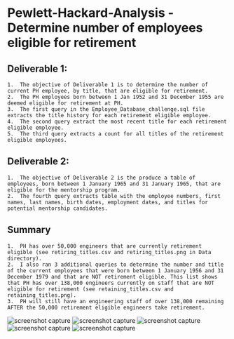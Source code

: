 # Pewlett-Hackard-Analysis - Determine number of employees eligible for retirement 

## Deliverable 1:

    1.  The objective of Deliverable 1 is to determine the number of current PH employee, by title, that are eligible for retirement.
    2.  The PH employees born between 1 Jan 1952 and 31 December 1955 are deemed eligible for retirement at PH.
    3.  The first query in the Employee_Database_challenge.sql file extracts the title history for each retirement eligible employee.
    4.  The second query extract the most recent title for each retirement eligible employee. 
    5.  The third query extracts a count for all titles of the retirement eligible employees.

## Deliverable 2:

    1.  The objective of Deliverable 2 is the produce a table of employees, born between 1 January 1965 and 31 January 1965, that are eligible for the mentorship program. 
    2.  The fourth query extracts table with the employee numbers, first names, last names, birth dates, employment dates, and titles for potential mentorship candidates.

## Summary

    1.  PH has over 50,000 engineers that are currently retirement eligible (see retiring_titles.csv and retiring_titles.png in Data directory).
    2.  I also ran 3 additional queries to determine the number and title of the current employees that were born between 1 January 1956 and 31 December 1979 and that are NOT retirement eligible. This list shows that PH has over 138,000 engineers currently on staff that are NOT eligible for retirement (see retaining_titles.csv and retaining_titles.png).
    3.  PH will still have an engineering staff of over 138,000 remaining AFTER the 50,000 retirement eligible engineers take retirement.

![screenshot capture](/Data/retirement_titles.png)
![screenshot capture](/Data/unique_titles.PNG)
![screenshot capture](/Data/retiring_titles.PNG)
![screenshot capture](/Data/mentorship_eligibility.PNG)
![screenshot capture](/Data/retaining_titles.PNG)